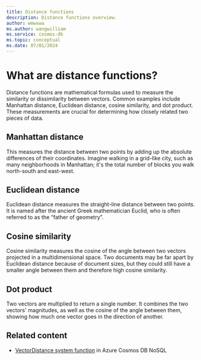 ```yaml
---
title: Distance functions
description: Distance functions overview.
author: wmwxwa
ms.author: wangwilliam
ms.service: cosmos-db
ms.topic: conceptual
ms.date: 07/01/2024
---
```


# What are distance functions?

Distance functions are mathematical formulas used to measure the similarity or dissimilarity between vectors. Common examples include Manhattan distance, Euclidean distance, cosine similarity, and dot product. These measurements are crucial for determining how closely related two pieces of data.

## Manhattan distance

This measures the distance between two points by adding up the absolute differences of their coordinates. Imagine walking in a grid-like city, such as many neighborhoods in Manhattan; it's the total number of blocks you walk north-south and east-west.

## Euclidean distance

Euclidean distance measures the straight-line distance between two points. It is named after the ancient Greek mathematician Euclid, who is often referred to as the “father of geometry”.

## Cosine similarity

Cosine similarity measures the cosine of the angle between two vectors projected in a multidimensional space. Two documents may be far apart by Euclidean distance because of document sizes, but they could still have a smaller angle between them and therefore high cosine similarity.

## Dot product

Two vectors are multiplied to return a single number. It combines the two vectors' magnitudes, as well as the cosine of the angle between them, showing how much one vector goes in the direction of another.

## Related content
- [VectorDistance system function](query/vectordistance.md) in Azure Cosmos DB NoSQL
